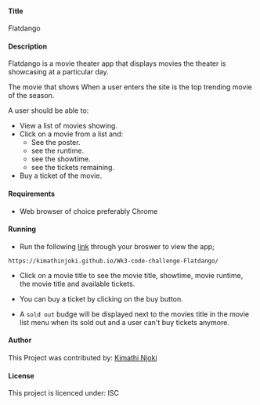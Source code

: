 #### Title

Flatdango


#### Description

Flatdango is a movie theater app that displays movies the theater is showcasing at a particular day.

The movie that shows When a user enters the site is the top trending movie of the season.

A user should be able to:

* View a list of movies showing.
* Click on a movie from a list and:
    * See the poster.
    * see the runtime.
    * see the showtime.
    * see the tickets remaining.
* Buy a ticket of the movie.

#### Requirements

* Web browser of choice preferably Chrome

#### Running

* Run the following [link](https://kimathinjoki.github.io/Wk3-code-challenge-Flatdango/) through your broswer to view the app;
```
https://kimathinjoki.github.io/Wk3-code-challenge-Flatdango/
```
* Click on a movie title to see the movie title, showtime, movie runtime, the movie title and available tickets.

* You can buy a ticket by clicking on the buy button.

* A `sold out` budge will be displayed next to the movies title in the movie list menu when its sold out and a user can't buy tickets anymore.

#### Author
 This Project was contributed by: [Kimathi Njoki](https://github.com/kimathinjoki/)

#### License
 This project is licenced under: ISC







